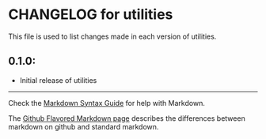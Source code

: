 # CHANGELOG for utilities

This file is used to list changes made in each version of utilities.

## 0.1.0:

* Initial release of utilities

- - -
Check the [Markdown Syntax Guide](http://daringfireball.net/projects/markdown/syntax) for help with Markdown.

The [Github Flavored Markdown page](http://github.github.com/github-flavored-markdown/) describes the differences between markdown on github and standard markdown.
